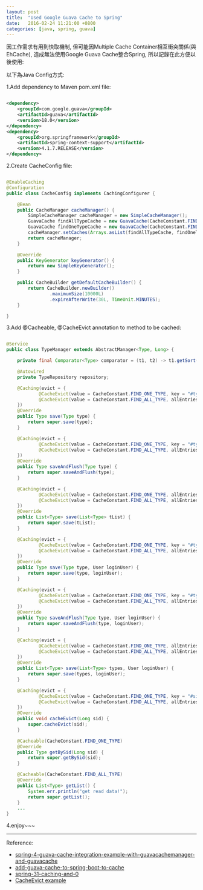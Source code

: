 ```yaml
---
layout: post
title:  "Used Google Guava Cache to Spring"
date:   2016-02-24 11:21:00 +0800
categories: [java, spring, guava]
---
```

因工作需求有用到快取機制, 但可能因Multiple Cache Container相互衝突關係(與EhCache), 造成無法使用Google Guava Cache整合Spring, 所以記錄在此方便以後使用:

以下為Java Config方式:

1.Add dependency to Maven pom.xml file:

```xml

<dependency>
    <groupId>com.google.guava</groupId>
    <artifactId>guava</artifactId>
    <version>18.0</version>
</dependency>
<dependency>
    <groupId>org.springframework</groupId>
    <artifactId>spring-context-support</artifactId>
    <version>4.1.7.RELEASE</version>
</dependency>

```

2.Create CacheConfig file:

~~~ java

@EnableCaching
@Configuration
public class CacheConfig implements CachingConfigurer {

    @Bean
    public CacheManager cacheManager() {
        SimpleCacheManager cacheManager = new SimpleCacheManager();
        GuavaCache findAllTypeCache = new GuavaCache(CacheConstant.FIND_ALL_TYPE, getDefaultCacheBuilder().build());
        GuavaCache findOneTypeCache = new GuavaCache(CacheConstant.FIND_ONE_TYPE, getDefaultCacheBuilder().build());
        cacheManager.setCaches(Arrays.asList(findAllTypeCache, findOneTypeCache));
        return cacheManager;
    }

    @Override
    public KeyGenerator keyGenerator() {
        return new SimpleKeyGenerator();
    }

    public CacheBuilder getDefaultCacheBuilder() {
        return CacheBuilder.newBuilder()
                .maximumSize(10000L)
                .expireAfterWrite(30L, TimeUnit.MINUTES);
    }

}

~~~

3.Add @Cacheable, @CacheEvict annotation to method to be cached:

~~~ java

@Service
public class TypeManager extends AbstractManager<Type, Long> {

    private final Comparator<Type> comparator = (t1, t2) -> t1.getSort().compareTo(t2.getSort());

    @Autowired
    private TypeRepository repository;

    @Caching(evict = {
            @CacheEvict(value = CacheConstant.FIND_ONE_TYPE, key = "#type.sid"),
            @CacheEvict(value = CacheConstant.FIND_ALL_TYPE, allEntries = true)
    })
    @Override
    public Type save(Type type) {
        return super.save(type);
    }

    @Caching(evict = {
            @CacheEvict(value = CacheConstant.FIND_ONE_TYPE, key = "#type.sid"),
            @CacheEvict(value = CacheConstant.FIND_ALL_TYPE, allEntries = true)
    })
    @Override
    public Type saveAndFlush(Type type) {
        return super.saveAndFlush(type);
    }

    @Caching(evict = {
            @CacheEvict(value = CacheConstant.FIND_ONE_TYPE, allEntries = true),
            @CacheEvict(value = CacheConstant.FIND_ALL_TYPE, allEntries = true)
    })
    @Override
    public List<Type> save(List<Type> tList) {
        return super.save(tList);
    }

    @Caching(evict = {
            @CacheEvict(value = CacheConstant.FIND_ONE_TYPE, key = "#type.sid"),
            @CacheEvict(value = CacheConstant.FIND_ALL_TYPE, allEntries = true)
    })
    @Override
    public Type save(Type type, User loginUser) {
        return super.save(type, loginUser);
    }

    @Caching(evict = {
            @CacheEvict(value = CacheConstant.FIND_ONE_TYPE, key = "#type.sid"),
            @CacheEvict(value = CacheConstant.FIND_ALL_TYPE, allEntries = true)
    })
    @Override
    public Type saveAndFlush(Type type, User loginUser) {
        return super.saveAndFlush(type, loginUser);
    }

    @Caching(evict = {
            @CacheEvict(value = CacheConstant.FIND_ONE_TYPE, allEntries = true),
            @CacheEvict(value = CacheConstant.FIND_ALL_TYPE, allEntries = true)
    })
    @Override
    public List<Type> save(List<Type> types, User loginUser) {
        return super.save(types, loginUser);
    }

    @Caching(evict = {
            @CacheEvict(value = CacheConstant.FIND_ONE_TYPE, key = "#sid"),
            @CacheEvict(value = CacheConstant.FIND_ALL_TYPE, allEntries = true)
    })
    @Override
    public void cacheEvict(Long sid) {
        super.cacheEvict(sid);
    }

    @Cacheable(CacheConstant.FIND_ONE_TYPE)
    @Override
    public Type getBySid(Long sid) {
        return super.getBySid(sid);
    }

    @Cacheable(CacheConstant.FIND_ALL_TYPE)
    @Override
    public List<Type> getList() {
        System.err.println("get read data!");
        return super.getList();
    }
    ...
}

~~~

4.enjoy~~~

----
Reference:

* [spring-4-guava-cache-integration-example-with-guavacachemanager-and-guavacache](http://www.concretepage.com/spring-4/spring-4-guava-cache-integration-example-with-guavacachemanager-and-guavacache)
* [add-guava-cache-to-spring-boot-to-cache](http://codedevstuff.blogspot.tw/2015/07/add-guava-cache-to-spring-boot-to-cache.html)
* [spring-31-caching-and-0](https://dzone.com/articles/spring-31-caching-and-0)
* [CacheEvict example](http://www.programcreek.com/java-api-examples/index.php?api=org.springframework.cache.annotation.CacheEvict)